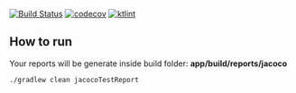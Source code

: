 [![Build Status](https://travis-ci.org/allefsousa/AndroidTestCoverage.svg?branch=master)](https://travis-ci.org/allefsousa/AndroidTestCoverage)    [![codecov](https://codecov.io/gh/allefsousa/AndroidTestCoverage/branch/master/graph/badge.svg)](https://codecov.io/gh/allefsousa/AndroidTestCoverage)  [![ktlint](https://img.shields.io/badge/code%20style-%E2%9D%A4-FF4081.svg)](https://ktlint.github.io/)


## How to run

Your reports will be generate inside build folder: **app/build/reports/jacoco**

```bash
./gradlew clean jacocoTestReport
```
